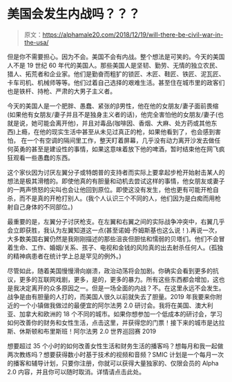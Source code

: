 # 美国会发生内战吗？？？

> 原文：<https://alphamale20.com/2018/12/19/will-there-be-civil-war-in-the-usa/>

但是你不需要担心。因为不会。美国不会有内战。整个想法是可笑的。今天的美国人不是 19 世纪 60 年代的美国人。那些美国人是坚韧、勤劳、无情的独立农民、猎人、拓荒者和企业家。他们是勤奋而粗犷的锁匠、木匠、鞋匠、铁匠、泥瓦匠、卡车司机、机械师等等。他们过着自己选择的艰难生活。甚至住在城市里的政客们也是铁杆、持枪、严肃的大男子主义者。

今天的美国人是一个肥胖、愚蠢、紧张的β男性，他在他的女朋友/妻子面前畏缩(如果他有女朋友/妻子并且不是独身主义者的话)，他完全害怕他的女朋友/妻子(也就是说，她可能会离开他)，并且对毒品(咖啡因、香烟、大麻、处方药或其他东西)上瘾，在他的现实生活中甚至从未见过真正的枪，如果他看到了，也会感到害怕， 在一个有空调的隔间里工作，整天盯着屏幕，几乎没有动力离开沙发去做任何英勇的甚至是建设性的事情，如果这意味着放下他的啤酒，暂时结束他在网飞疯狂观看一些愚蠢的东西。

这个家伙因为讨厌左翼分子或特朗普的支持者而实际上要拿起步枪开始射击某人的想法是极其滑稽的。即使他真的有胆量和动机去尝试这样的事情，他女朋友或妻子的一两声愤怒的尖叫也会让他回到原位。即使这没有发生，他也更有可能开枪自杀，而不是真的开枪打别人。(我个人认识三个不同的人，他们因为是白痴而用枪射自己身体的不同部位。)

最重要的是，左翼分子讨厌枪支。在左翼和右翼之间的实际战争冲突中，右翼几乎会立即获胜，我认为左翼知道这一点(甚至诺姆·乔姆斯基也这么说！).再说一次，大多数美国右翼仍然是我刚刚描述的那些沮丧但胆怯和懦弱的贝塔们。他们不会冒着生命、工作、婚姻/关系、孩子、电视和金钱的风险真的出去射杀任何人。(孤独的精神病患者在统计学上总是罕见的例外。)

尽管如此，随着美国慢慢滑向崩溃，政治动荡将会加剧。你确实会看到更多的抗议，更多的互联网戏剧，更多，是的，更多的暴力。所有这些东西都会增加，这也是我决定离开的众多原因之一。但是一场全面的内战？不。在这里永远不会发生。战争是由有胆量的人打的，而美国人很久以前就失去了胆量。2019 年我要来你附近的一个小镇做我做过的最便宜的阿尔法男 2.0 研讨会。我将在美国、澳大利亚、加拿大和欧洲的 18 个不同的城市。如果你想参加一个低成本的研讨会，学习如何改善你的财务和女性生活，点击这里，并获得您的门票！接下来的城市是达拉斯、休斯顿和布里斯班！阿尔法男 2.0 世界巡回赛 2019

想要超过 35 个小时的如何改善女性生活和财务生活的播客吗？想每月和我一起做两次教练吗？想要获得数小时基于技术的视频和音频？SMIC 计划是一个每月一次的播客和辅导计划，只要你注册，你就可以获得大量独家的、仅限会员的 Alpha 2.0 内容，并且你可以随时取消。详情请点击此处。